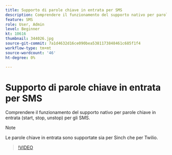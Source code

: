 ```yaml
---
title: Supporto di parole chiave in entrata per SMS
description: Comprendere il funzionamento del supporto nativo per parole chiave in entrata (start, stop, unstop) per gli SMS.
feature: SMS
role: User, Admin
level: Beginner
kt: 10616
thumbnail: 344026.jpg
source-git-commit: 7a1d4632d16ce090bea5381173848461c685f1f4
workflow-type: tm+mt
source-wordcount: '46'
ht-degree: 0%

---
```


# Supporto di parole chiave in entrata per SMS

Comprendere il funzionamento del supporto nativo per parole chiave in entrata (start, stop, unstop) per gli SMS.

>[!NOTE]
>
>Le parole chiave in entrata sono supportate sia per Sinch che per Twilio.

>[!VIDEO](https://video.tv.adobe.com/v/344026?quality=12&learn=on)
